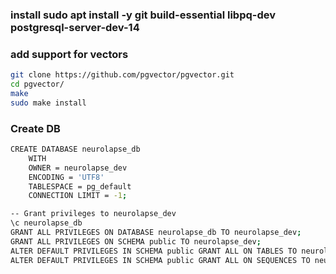 ### install sudo apt install -y git build-essential libpq-dev postgresql-server-dev-14
### add support for vectors
```bash
git clone https://github.com/pgvector/pgvector.git
cd pgvector/
make
sudo make install 
```

### Create DB
```bash
CREATE DATABASE neurolapse_db
    WITH 
    OWNER = neurolapse_dev
    ENCODING = 'UTF8'
    TABLESPACE = pg_default
    CONNECTION LIMIT = -1;

-- Grant privileges to neurolapse_dev
\c neurolapse_db
GRANT ALL PRIVILEGES ON DATABASE neurolapse_db TO neurolapse_dev;
GRANT ALL PRIVILEGES ON SCHEMA public TO neurolapse_dev;
ALTER DEFAULT PRIVILEGES IN SCHEMA public GRANT ALL ON TABLES TO neurolapse_dev;
ALTER DEFAULT PRIVILEGES IN SCHEMA public GRANT ALL ON SEQUENCES TO neurolapse_dev;
```



